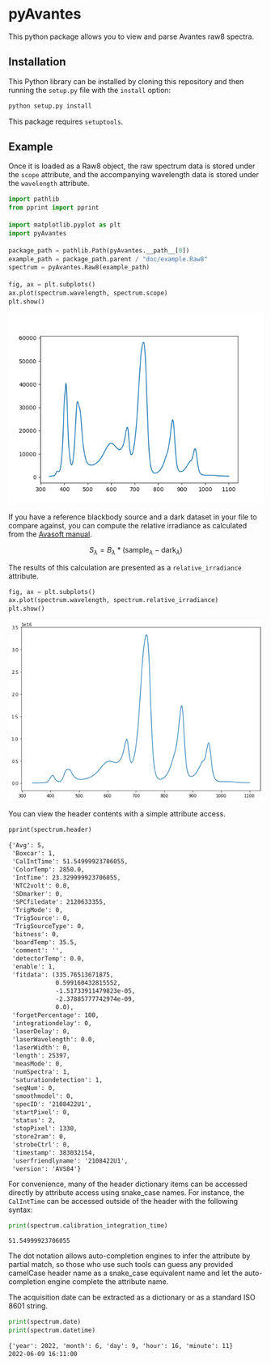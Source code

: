# pyAvantes

This python package allows you to view and parse Avantes raw8 spectra.

## Installation

This Python library can be installed by cloning this repository and then running the `setup.py` file with the `install` option:
```bash
python setup.py install 
```
This package requires `setuptools`. 

## Example

Once it is loaded as a Raw8 object, the raw spectrum data is stored
under the `scope` attribute, and the accompanying wavelength data is stored
under the `wavelength` attribute.

```python
import pathlib
from pprint import pprint

import matplotlib.pyplot as plt
import pyAvantes

package_path = pathlib.Path(pyAvantes.__path__[0])
example_path = package_path.parent / "doc/example.Raw8"
spectrum = pyAvantes.Raw8(example_path)

fig, ax = plt.subplots()
ax.plot(spectrum.wavelength, spectrum.scope)
plt.show()
```

![png](./doc/output_scope.png)

If you have a reference blackbody source and a dark dataset in your file to
compare against, you can compute the relative irradiance as calculated from
the [Avasoft manual][avasoft].

```math
S_\lambda = B_\lambda * (\textrm{sample}_\lambda - \textrm{dark}_\lambda )
```

The results of this calculation are presented as a `relative_irradiance`
attribute.

[avasoft]: http://www.content.mphotonics.de/AVA/AVASOFT_Manual_8.4.pdf

```python
fig, ax = plt.subplots()
ax.plot(spectrum.wavelength, spectrum.relative_irradiance)
plt.show()
```

![png](./doc/output_0_0.png)

You can view the header contents with a simple attribute access.

```python
pprint(spectrum.header)
```

```
{'Avg': 5,
 'Boxcar': 1,
 'CalIntTime': 51.54999923706055,
 'ColorTemp': 2850.0,
 'IntTime': 23.329999923706055,
 'NTC2volt': 0.0,
 'SDmarker': 0,
 'SPCfiledate': 2120633355,
 'TrigMode': 0,
 'TrigSource': 0,
 'TrigSourceType': 0,
 'bitness': 0,
 'boardTemp': 35.5,
 'comment': '',
 'detectorTemp': 0.0,
 'enable': 1,
 'fitdata': (335.76513671875,
             0.599160432815552,
             -1.51733911479823e-05,
             -2.37885777742974e-09,
             0.0),
 'forgetPercentage': 100,
 'integrationdelay': 0,
 'laserDelay': 0,
 'laserWavelength': 0.0,
 'laserWidth': 0,
 'length': 25397,
 'measMode': 0,
 'numSpectra': 1,
 'saturationdetection': 1,
 'seqNum': 0,
 'smoothmodel': 0,
 'specID': '2108422U1',
 'startPixel': 0,
 'status': 2,
 'stopPixel': 1330,
 'store2ram': 0,
 'strobeCtrl': 0,
 'timestamp': 383032154,
 'userfriendlyname': '2108422U1',
 'version': 'AVS84'}
```

For convenience, many of the header dictionary items can be accessed directly by attribute access using snake_case names. For instance, the `CalIntTime` can be accessed outside of the header with the following syntax:

```python
print(spectrum.calibration_integration_time)
```

```
51.54999923706055
```

The dot notation allows auto-completion engines to infer the attribute by
partial match, so those who use such tools can guess any provided camelCase
header name as a snake_case equivalent name and let the auto-completion
engine complete the attribute name.

The acquisition date can be extracted as a dictionary or as a standard ISO
8601 string.

```python
print(spectrum.date)
print(spectrum.datetime)
```

```
{'year': 2022, 'month': 6, 'day': 9, 'hour': 16, 'minute': 11}
2022-06-09 16:11:00
```
